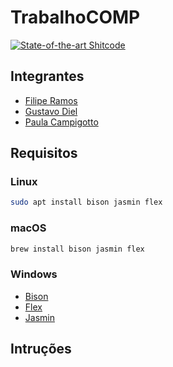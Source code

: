# TrabalhoCOMP

[![State-of-the-art Shitcode](https://img.shields.io/static/v1?label=State-of-the-art&message=Shitcode&color=7B5804)](https://github.com/trekhleb/state-of-the-art-shitcode)


## Integrantes
- [Filipe Ramos](https://github.com/fil1pe)
- [Gustavo Diel](https://github.com/gustavodiel)
- [Paula Campigotto](https://github.com/paulacampigotto)

## Requisitos
### Linux
```sh
sudo apt install bison jasmin flex
```

### macOS
```sh
brew install bison jasmin flex
```

### Windows
- [Bison](http://gnuwin32.sourceforge.net/packages/bison.htm)
- [Flex](http://gnuwin32.sourceforge.net/packages/flex.htm)
- [Jasmin](http://jasmin.sourceforge.net)

## Intruções
